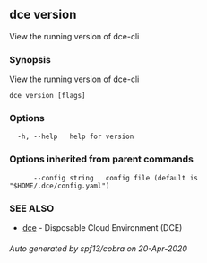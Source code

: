 ## dce version

View the running version of dce-cli

### Synopsis

View the running version of dce-cli

```
dce version [flags]
```

### Options

```
  -h, --help   help for version
```

### Options inherited from parent commands

```
      --config string   config file (default is "$HOME/.dce/config.yaml")
```

### SEE ALSO

* [dce](dce.md)	 - Disposable Cloud Environment (DCE)

###### Auto generated by spf13/cobra on 20-Apr-2020
